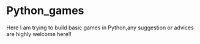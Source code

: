 # Python_games
Here I am trying to build basic games in Python,any suggestion or advices are highly welcome here!!
